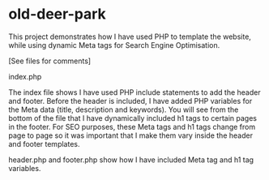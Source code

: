 old-deer-park
=============

This project demonstrates how I have used PHP to template the website, while using dynamic Meta tags for 
Search Engine Optimisation.

[See files for comments]

index.php

The index file shows I have used PHP include statements to add the header and footer. Before the header is 
included, I have added PHP variables for the Meta data (title, description and keywords). You will see from 
the bottom of the file that I have dynamically included h1 tags to certain pages in the footer. For SEO purposes, 
these Meta tags and h1 tags change from page to page so it was important that I make them vary inside the header 
and footer templates.  

header.php and footer.php show how I have included Meta tag and h1 tag variables.
